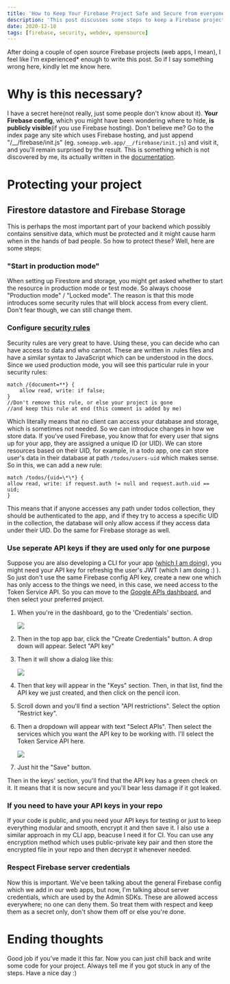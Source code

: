 ```yaml
---
title: 'How to Keep Your Firebase Project Safe and Secure from everyone'
description: 'This post discusses some steps to keep a Firebase project safe and secure.'
date: 2020-12-18
tags: [firebase, security, webdev, opensource]
---
```


After doing a couple of open source Firebase projects (web apps, I mean), I feel like I'm experienced\* enough to write this post. So if I say something wrong here, kindly let me know here.

# Why is this necessary?

I have a secret here(not really, just some people don't know about it). **Your Firebase config**, which you might have been wondering where to hide, **is publicly visible**(if you use Firebase hosting). Don't believe me? Go to the index page any site which uses Firebase hosting, and just append "/\_\_/firebase/init.js" (eg. `someapp.web.app/__/firebase/init.js`) and visit it, and you'll remain surprised by the result. This is something which is not discovered by me, its actually written in the [documentation](https://firebase.google.com/docs/hosting/reserved-urls).

# Protecting your project

## Firestore datastore and Firebase Storage

This is perhaps the most important part of your backend which possibly contains sensitive data, which must be protected and it might cause harm when in the hands of bad people. So how to protect these? Well, here are some steps:

### "Start in production mode"

When setting up Firestore and storage, you might get asked whether to start the resource in production mode or test mode. So always choose "Production mode" / "Locked mode". The reason is that this mode introduces some security rules that will block access from every client. Don't fear though, we can still change them.

### Configure [security rules](https://firebase.google.com/docs/rules)

Security rules are very great to have. Using these, you can decide who can have access to data and who cannot. These are written in .rules files and have a similar syntax to JavaScript which can be understood in the docs. Since we used production mode, you will see this particular rule in your security rules:

```
match /{document=**} {
    allow read, write: if false;
}
//Don't remove this rule, or else your project is gone
//and keep this rule at end (this comment is added by me)
```

Which literally means that no client can access your database and storage, which is sometimes not needed. So we can introduce changes in how we store data.
If you've used Firebase, you know that for every user that signs up for your app, they are assigned a unique ID (or UID). We can store resources based on their UID, for example, in a todo app, one can store user's data in their database at path `/todos/users-uid` which makes sense. So in this, we can add a new rule:

```
match /todos/{uid=\*\*} {
allow read, write: if request.auth != null and request.auth.uid == uid;
}
```

This means that if anyone accesses any path under todos collection, they should be authenticated to the app, and if they try to access a specific UID in the collection, the database will only allow access if they access data under their UID.
Do the same for Firebase storage as well.

### Use seperate API keys if they are used only for one purpose

Suppose you are also developing a CLI for your app ([which I am doing](https://github.com/obnoxiousnerd/lookahead)), you might need your API key for refreshig the user's JWT (which I am doing :) ). So just don't use the same Firebase config API key, create a new one which has only access to the things we need, in this case, we need access to the Token Service API. So you can move to the [Google APIs dashboard](https://console.developers.google.com/), and then select your preferred project.

1. When you're in the dashboard, go to the 'Credentials' section.

   ![](https://i.imgur.com/uocb2U3.png)

2. Then in the top app bar, click the "Create Credentials" button. A drop down will appear. Select "API key"

3. Then it will show a dialog like this:

   ![](https://i.imgur.com/os9Ptgt.png)

4. Then that key will appear in the "Keys" section. Then, in that list, find the API key we just created, and then click on the pencil icon.

5. Scroll down and you'll find a section "API restrictions". Select the option "Restrict key".

6. Then a dropdown will appear with text "Select APIs". Then select the services which you want the API key to be working with. I'll select the Token Service API here.

   ![](https://i.imgur.com/DOWZTMi.png)

7. Just hit the "Save" button.

Then in the keys' section, you'll find that the API key has a green check on it. It means that it is now secure and you'll bear less damage if it got leaked.

### If you need to have your API keys in your repo

If your code is public, and you need your API keys for testing or just to keep everything modular and smooth, encrypt it and then save it. I also use a similar approach in my CLI app, beacuse I need it for CI. You can use any encryption method which uses public-private key pair and then store the encrypted file in your repo and then decrypt it whenever needed.

### Respect Firebase server credentials

Now this is important. We've been talking about the general Firebase config which we add in our web apps, but now, I'm talking about server credentials, which are used by the Admin SDKs. These are allowed access everywhere; no one can deny them. So treat them with respect and keep them as a secret only, don't show them off or else you're done.

# Ending thoughts

Good job if you've made it this far. Now you can just chill back and write some code for your project. Always tell me if you got stuck in any of the steps. Have a nice day :)
